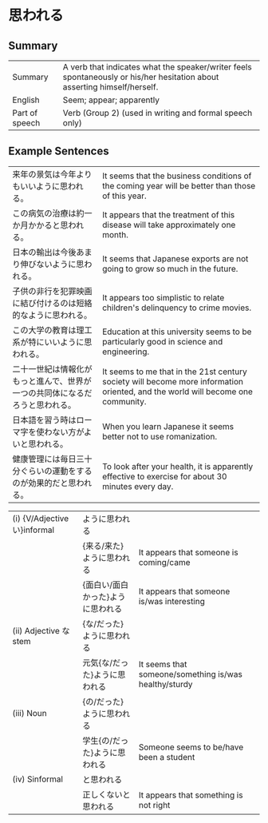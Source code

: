 # 思われる

## Summary

<table><tr>   <td>Summary</td>   <td>A verb that indicates what the speaker/writer feels spontaneously or his/her hesitation about asserting himself/herself.</td></tr><tr>   <td>English</td>   <td>Seem; appear; apparently</td></tr><tr>   <td>Part of speech</td>   <td>Verb (Group 2) (used in writing and formal speech only)</td></tr></table>

## Example Sentences

<table><tr>   <td>来年の景気は今年よりもいいように思われる。</td>   <td>It seems that the business conditions of the coming year will be better than those of this year.</td></tr><tr>   <td>この病気の治療は約一か月かかると思われる。</td>   <td>It appears that the treatment of this disease will take approximately one month.</td></tr><tr>   <td>日本の輸出は今後あまり伸びないように思われる。</td>   <td>It seems that Japanese exports are not going to grow so much in the future.</td></tr><tr>   <td>子供の非行を犯罪映画に結び付けるのは短絡的なように思われる。</td>   <td>It appears too simplistic to relate children's delinquency to crime movies.</td></tr><tr>   <td>この大学の教育は理工系が特にいいように思われる。</td>   <td>Education at this university seems to be particularly good in science and engineering.</td></tr><tr>   <td>二十一世紀は情報化がもっと進んで、世界が一つの共同体になるだろうと思われる。</td>   <td>It seems to me that in the 21st century society will become more information oriented, and the world will become one community.</td></tr><tr>   <td>日本語を習う時はローマ字を使わない方がよいと思われる。</td>   <td>When you learn Japanese it seems better not to use romanization.</td></tr><tr>   <td>健康管理には毎日三十分ぐらいの運動をするのが効果的だと思われる。</td>   <td>To look after your health, it is apparently effective to exercise for about 30 minutes every day.</td></tr></table>

<table class="table"><tbody><tr class="tr head"><td class="td"><span class="numbers">(i)</span> <span class="bold">{V/Adjective い}informal</span></td><td class="td"><span>ように</span><span class="concept">思われる</span></td><td class="td"></td></tr><tr class="tr"><td class="td"></td><td class="td"><span>{来る/来た}ように</span><span class="concept">思われる</span></td><td class="td"><span>It appears that someone is coming/came</span></td></tr><tr class="tr"><td class="td"></td><td class="td"><span>{面白い/面白かった}ように</span><span class="concept">思われる</span></td><td class="td"><span>It appears that someone is/was interesting</span></td></tr><tr class="tr head"><td class="td"><span class="numbers">(ii)</span> <span class="bold">Adjective な stem</span></td><td class="td"><span>{な/だった}ように</span><span class="concept">思われる</span></td><td class="td"></td></tr><tr class="tr"><td class="td"></td><td class="td"><span>元気{な/だった}ように</span><span class="concept">思われる</span></td><td class="td"><span>It seems that someone/something is/was healthy/sturdy</span></td></tr><tr class="tr head"><td class="td"><span class="numbers">(iii)</span> <span class="bold">Noun</span></td><td class="td"><span>{の/だった}ように</span><span class="concept">思われる</span></td><td class="td"></td></tr><tr class="tr"><td class="td"></td><td class="td"><span>学生{の/だった}ように</span><span class="concept">思われる</span></td><td class="td"><span>Someone seems to be/have been a student</span></td></tr><tr class="tr head"><td class="td"><span class="numbers">(iv)</span> <span class="bold">Sinformal</span></td><td class="td"><span>と</span><span class="concept">思われる</span></td><td class="td"></td></tr><tr class="tr"><td class="td"></td><td class="td"><span>正しくないと</span><span class="concept">思われる</span></td><td class="td"><span>It appears that something is not right</span></td></tr></tbody></table>

